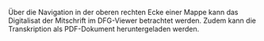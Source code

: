 Über die Navigation in der oberen rechten Ecke einer Mappe kann das
Digitalisat der Mitschrift im DFG-Viewer betrachtet werden. Zudem kann
die Transkription als PDF-Dokument heruntergeladen werden.

